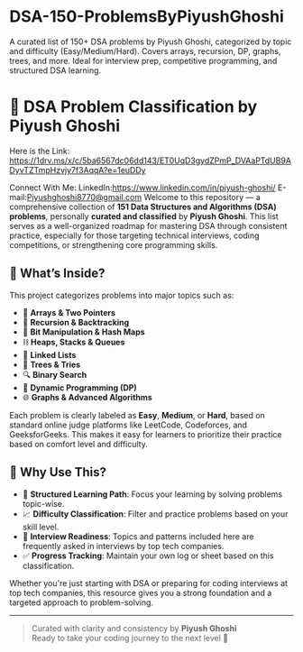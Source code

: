 # DSA-150-ProblemsByPiyushGhoshi
A curated list of 150+ DSA problems by Piyush Ghoshi, categorized by topic and difficulty (Easy/Medium/Hard). Covers arrays, recursion, DP, graphs, trees, and more. Ideal for interview prep, competitive programming, and structured DSA learning.
# 📘 DSA Problem Classification by Piyush Ghoshi

Here is the Link: https://1drv.ms/x/c/5ba6567dc06dd143/ET0UqD3gydZPmP_DVAaPTdUB9ADyvTZTmpHzvjy7f3AqqA?e=1euDDy

Connect With Me: 
LinkedIn:https://www.linkedin.com/in/piyush-ghoshi/      E-mail:Piyushghoshi8770@gmail.com 
Welcome to this repository — a comprehensive collection of **151 Data Structures and Algorithms (DSA) problems**, personally **curated and classified** by **Piyush Ghoshi**. This list serves as a well-organized roadmap for mastering DSA through consistent practice, especially for those targeting technical interviews, coding competitions, or strengthening core programming skills.

## 📂 What’s Inside?

This project categorizes problems into major topics such as:

- 🔢 **Arrays & Two Pointers**  
- 🔁 **Recursion & Backtracking**  
- 🧠 **Bit Manipulation & Hash Maps**  
- ⛓️ **Heaps, Stacks & Queues**  
- 🔗 **Linked Lists**  
- 🌳 **Trees & Tries**  
- 🔍 **Binary Search**  
- 🧮 **Dynamic Programming (DP)**  
- 🌐 **Graphs & Advanced Algorithms**

Each problem is clearly labeled as **Easy**, **Medium**, or **Hard**, based on standard online judge platforms like LeetCode, Codeforces, and GeeksforGeeks. This makes it easy for learners to prioritize their practice based on comfort level and difficulty.

## 🎯 Why Use This?

- 🧭 **Structured Learning Path**: Focus your learning by solving problems topic-wise.  
- 📈 **Difficulty Classification**: Filter and practice problems based on your skill level.  
- 🧠 **Interview Readiness**: Topics and patterns included here are frequently asked in interviews by top tech companies.  
- ✅ **Progress Tracking**: Maintain your own log or sheet based on this classification.

Whether you're just starting with DSA or preparing for coding interviews at top tech companies, this resource gives you a strong foundation and a targeted approach to problem-solving.

---

> Curated with clarity and consistency by **Piyush Ghoshi**  
> Ready to take your coding journey to the next level 🚀

